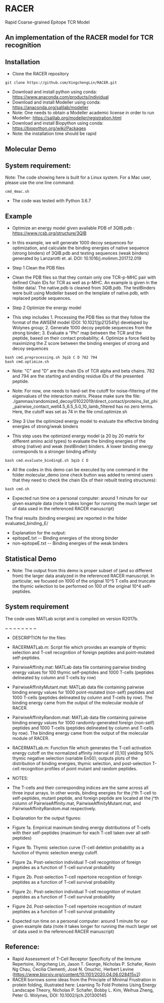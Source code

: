 # RACER
Rapid Coarse-grained Epitope TCR Model

## An implementation of the RACER model for TCR recognition


## Installation
* Clone the RACER repository
```
git clone https://github.com/XingchengLin/RACER.git
```
* Download and install python using conda: https://www.anaconda.com/products/individual
* Download and install Modeller using conda: https://anaconda.org/salilab/modeller
* Note: One needs to obtain a Modeller academic license in order to run Modeller: https://salilab.org/modeller/registration.html
* Download and install Biopython using conda: https://biopython.org/wiki/Packages
* Note: the installation time should be rapid

## Molecular Demo

## System requirement:
Note: The code showing here is built for a Linux system. For a Mac user, please use the one line command:
```
cmd_4mac.sh
```
* The code was tested with Python 3.6.7


## Example
* Optimize an energy model given available PDB of 3QIB.pdb : https://www.rcsb.org/structure/3QIB
* In this example, we will generate 1000 decoy sequences for optimization, and calculate the binding energies of native sequence (strong binders) of 3QIB.pdb and testing sequences (weak binders) generated by Lanzarotti et. al. DOI: 10.1016/j.molimm.2017.12.019

* Step 1 Clean the PDB files
* Clean the PDB files so that they contain only one TCR-p-MHC pair with defined Chain IDs for TCR as well as p-MHC. An example is given in the folder data/. The native.pdb is cleaned from 3QIB.pdb. The testBinders were built using Modeller based on the template of native.pdb, with replaced peptide sequences.

* Step 2 Optimize the energy model
* This step includes 1. Processing the PDB files so that they follow the format of the AWSEM model (DOI: 10.1021/jp212541y) developed by Wolynes group; 2. Generate 1000 decoy peptide sequences from the strong binder; 3. Evaluate a "Phi" map between the TCR and the peptide, based on their contact probability; 4. Optimize a force field by maximizing the Z score between the binding energies of strong and decoy sequences 
```
bash cmd.preprocessing.sh 3qib C D 782 794
bash cmd.optimize.sh
```
* Note: "C" and "D" are the chain IDs of TCR alpha and beta chains. 782 and 794 are the starting and ending residue IDs of the presented peptide.
* Note: For now, one needs to hard-set the cutoff for noise-filtering of the eigenvalues of the interaction matrix. Please make sure the file: ./gammas/randomized_decoy/01022019/direct_contact/proteins_list_phi_pairwise_contact_well4.5_6.5_5.0_10_lamb_filtered has no zero terms. Here, the cutoff was set as 74 in the file cmd.optimize.sh

* Step 3 Use the optimized energy model to evaluate the effective binding energies of strong/weak binders
* This step uses the optimized energy model (a 20 by 20 matrix for different amino acid types) to evaluate the binding energies of the strong (native) and weak (testBinder) binders. A lower binding energy corresponds to a stronger binding affinity
```
bash cmd.evaluate_bindingE.sh 3qib C D
```
* All the codes in this demo can be executed by one command in the folder molecular_demo (one check button was added to remind users that they need to check the chain IDs of their rebuilt testing structures):
```
bash cmd.sh
```
* Expected run time on a personal computer: around 1 minute for our given example data (note it takes longer for running the much larger set of data used in the referenced RACER manuscript)
    
The final results (binding energies) are reported in the folder evaluated_binding_E/

* Explanation for the output:
* epitopeE.txt -- Binding energies of the strong binder
* non-epitopeE.txt -- Binding energies of the weak binders



## Statistical Demo

* Note: The output from this demo is proper subset of (and so different from) the larger data analyzed in the referenced RACER manuscript. In particular, we focused on 1000 of the original 10^5 T cells and truncate the thymic selection to be performed on 100 of the original 10^4 self-peptides. 

## System requirement
The code uses MATLab script and is compiled on version R2017b. 

~ ~ ~ ~ ~ ~ ~ ~
* DESCRIPTION for the files:
- RACERMATLab.m: 		Script file which provides an example of thymic selection and T-cell recognition of foreign peptides and point-mutated self-peptides.

- PairwiseAffinity.mat:		MATLab data file containing pairwise binding energy values for 100 thymic self-peptides and 1000 T-cells (peptides delineated by column and T-cells by row)

- PairwiseAffinityMutant.mat:	MATLab data file containing pairwise binding energy values for 1000 point-mutated (non-self) peptides and 1000 T-cells (peptides delineated by column and T-cells by row). The binding energy came from the output of the molecular module of RACER.

- PairwiseAffinityRandom.mat:	MATLab data file containing pairwise binding energy values for 1000 randomly-generated foreign (non-self) peptides and 1000 T-cells (peptides delineated by column and T-cells by row). The binding energy came from the output of the molecular module of RACER.

- RACERMATLab.m:		Function file which generates the T-cell activation energy cutoff on the normalized affinity interval of [0,10] yielding 50% thymic negative selection (variable En50); outputs plots of the distribution of binding energies, thymic selection, and post-selection T-cell recognition profiles of point mutant and random peptides.


* NOTES:
- The T-cells and their corresponding indices are the same across all three input arrays. In other words, binding energies for the j^th T-cell to self-peptides, mutant peptide, and foreign peptide are located at the j^th column of PairwiseAffinity.mat, PairwiseAffinityMutant.mat, and PairwiseAffinityRandom.mat respectively.


* Explanation for the output figures: 
* Figure 1a. Empirical maximum binding energy distributions of T-cells with their self-peptides (maximum for each T-cell taken over all self-peptides)
* Figure 1b. Thymic selection curve (T-cell deletion probability as a function of thymic selection energy cutoff.
* Figure 2a. Post-selection individual T-cell recognition of foreign peptides as a function of T-cell survival probability
* Figure 2b. Post-selection T-cell repertoire recognition of foreign peptides as a function of T-cell survival probability
* Figure 2c. Post-selection individual T-cell recognition of mutant peptides as a function of T-cell survival probability
* Figure 2d. Post-selection T-cell repertoire recognition of mutant peptides as a function of T-cell survival probability

* Expected run time on a personal computer: around 1 minute for our given example data (note it takes longer for running the much larger set of data used in the referenced RACER manuscript)


## Reference:
* Rapid Assessment of T-Cell Receptor Specificity of the Immune Repertoire, Xingcheng Lin, Jason T. George, Nicholas P. Schafer, Kevin Ng Chau, Cecilia Clementi, José N. Onuchic, Herbert Levine (https://www.biorxiv.org/content/10.1101/2020.04.06.028415v2)
* RACER borrows some ideas from the Principle of Minimal Frustration in protein folding, illustrated here: Learning To Fold Proteins Using Energy Landscape Theory, Nicholas P. Schafer, Bobby L. Kim, Weihua Zheng, Peter G. Wolynes, DOI: 10.1002/ijch.201300145
